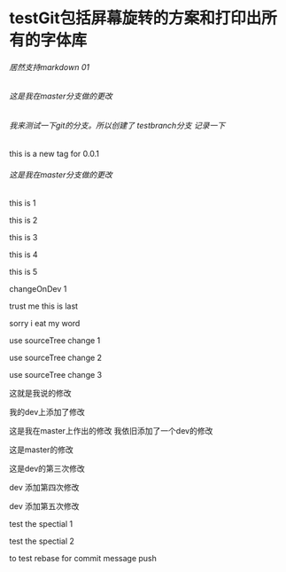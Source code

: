 # testGit包括屏幕旋转的方案和打印出所有的字体库


###### 居然支持markdown 01





###### 这是我在master分支做的更改 


###### 我来测试一下git的分支。所以创建了 testbranch分支  记录一下

this is a new tag for 0.0.1 





###### 这是我在master分支做的更改 




this is 1


this is 2


this is 3 


this is 4

this is 5




changeOnDev 1


trust me this is last 


sorry i eat my word 

use sourceTree change 1

use sourceTree change 2

use sourceTree change 3

这就是我说的修改




我的dev上添加了修改

这是我在master上作出的修改
我依旧添加了一个dev的修改


这是master的修改


这是dev的第三次修改



dev 添加第四次修改


dev 添加第五次修改



test the spectial  1 


test the spectial 2

 to test rebase for commit message push
